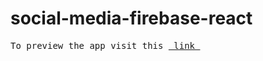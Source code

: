 # social-media-firebase-react

<pre>
To preview the app visit this <a href="https://social-media-app-73241.firebaseapp.com/"> link </a>


</pre>
